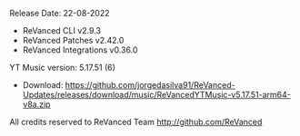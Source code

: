 Release Date: 22-08-2022
  
- ReVanced CLI v2.9.3  
- ReVanced Patches v2.42.0  
- ReVanced Integrations v0.36.0  

YT Music version: 5.17.51 (6)  
- Download: https://github.com/jorgedasilva91/ReVanced-Updates/releases/download/music/ReVancedYTMusic-v5.17.51-arm64-v8a.zip  

All credits reserved to ReVanced Team
http://github.com/ReVanced  
